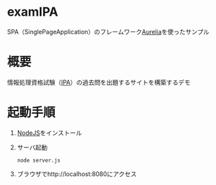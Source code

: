 # examIPA
SPA（SinglePageApplication）のフレームワーク[Aurelia](http://aurelia.io/)を使ったサンプル

# 概要
情報処理資格試験（[IPA](https://www.ipa.go.jp/)）の過去問を出題するサイトを構築するデモ

# 起動手順
1. [NodeJS](http://nodejs.org/)をインストール
  
2. サーバ起動

    ```shell
    node server.js
    ```
  
3. ブラウザでhttp://localhost:8080にアクセス

